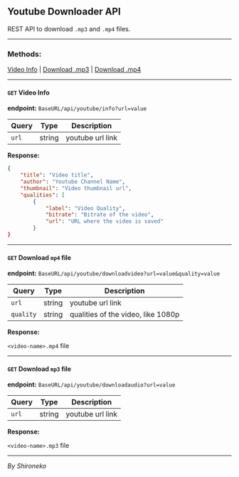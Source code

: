 
## Youtube Downloader API

REST API to download `.mp3` and `.mp4` files.

---

### Methods:

[Video Info](#get-video-info) |
[Download .mp3](#get-download-mp3-file) |
[Download .mp4](#get-download-mp4-file)

---

#### `GET` Video Info

**endpoint:** `BaseURL/api/youtube/info?url=value`

| Query | Type   | Description      |
| ----- | ------ | ---------------- |
| `url` | string | youtube url link |

**Response:**

```json
{
    "title": "Video title",
    "author": "Youtube Channel Name",
    "thumbnail": "Video thumbnail url",
    "qualities": [
        {
            "label": "Video Quality",
            "bitrate": "Bitrate of the video",
            "url": "URL where the video is saved"
        }
}
```

---

#### `GET` Download `mp4` file

**endpoint:** `BaseURL/api/youtube/downloadvideo?url=value&quality=value`

| Query | Type   | Description      |
| ----- | ------ | ---------------- |
| `url` | string | youtube url link |
| `quality` | string | qualities of the video, like 1080p |

**Response:**

`<video-name>.mp4` file

---

#### `GET` Download `mp3` file

**endpoint:** `BaseURL/api/youtube/downloadaudio?url=value`

| Query | Type   | Description      |
| ----- | ------ | ---------------- |
| `url` | string | youtube url link |

**Response:**

`<video-name>.mp3` file

---

_By Shironeko_
